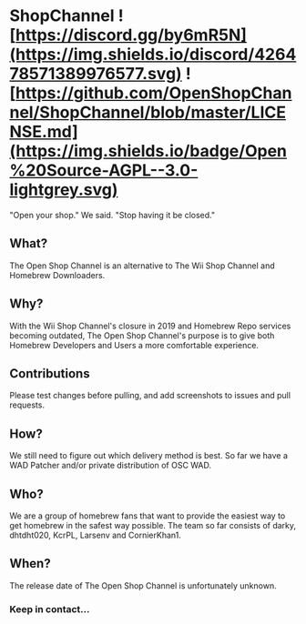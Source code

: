# ShopChannel ![https://discord.gg/by6mR5N](https://img.shields.io/discord/426478571389976577.svg) ![https://github.com/OpenShopChannel/ShopChannel/blob/master/LICENSE.md](https://img.shields.io/badge/Open%20Source-AGPL--3.0-lightgrey.svg)
"Open your shop." We said. "Stop having it be closed."

## What?
The Open Shop Channel is an alternative to The Wii Shop Channel and Homebrew Downloaders.

## Why?
With the Wii Shop Channel's closure in 2019 and Homebrew Repo services becoming outdated, The Open Shop Channel's purpose is to give both Homebrew Developers and Users a more comfortable experience.

## Contributions
Please test changes before pulling, and add screenshots to issues and pull requests.

## How?
We still need to figure out which delivery method is best. So far we have a WAD Patcher and/or private distribution of OSC WAD.

## Who?
We are a group of homebrew fans that want to provide the easiest way to get homebrew in the safest way possible.
The team so far consists of darky, dhtdht020, KcrPL, Larsenv and CornierKhan1.

## When?
The release date of The Open Shop Channel is unfortunately unknown.

### Keep in contact...
